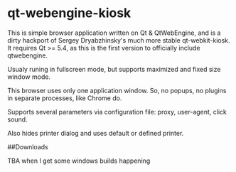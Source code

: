 qt-webengine-kiosk
===============

This is simple browser application written on Qt &amp; QtWebEngine, and is a dirty hackport of Sergey Dryabzhinsky's much more stable qt-webkit-kiosk. It requires Qt >= 5.4, as this is the first version to officially include qtwebengine.

Usualy runing in fullscreen mode, but supports maximized and fixed size window mode.

This browser uses only one application window. So, no popups, no plugins in separate processes, like Chrome do.

Supports several parameters via configuration file: proxy, user-agent, click sound.

Also hides printer dialog and uses default or defined printer.

##Downloads

TBA when I get some windows builds happening
